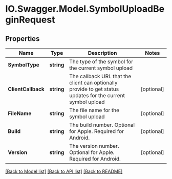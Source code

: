 # IO.Swagger.Model.SymbolUploadBeginRequest
## Properties

Name | Type | Description | Notes
------------ | ------------- | ------------- | -------------
**SymbolType** | **string** | The type of the symbol for the current symbol upload | 
**ClientCallback** | **string** | The callback URL that the client can optionally provide to get status updates for the current symbol upload | [optional] 
**FileName** | **string** | The file name for the symbol upload | [optional] 
**Build** | **string** | The build number. Optional for Apple. Required for Android. | [optional] 
**Version** | **string** | The version number. Optional for Apple. Required for Android. | [optional] 

[[Back to Model list]](../README.md#documentation-for-models) [[Back to API list]](../README.md#documentation-for-api-endpoints) [[Back to README]](../README.md)

